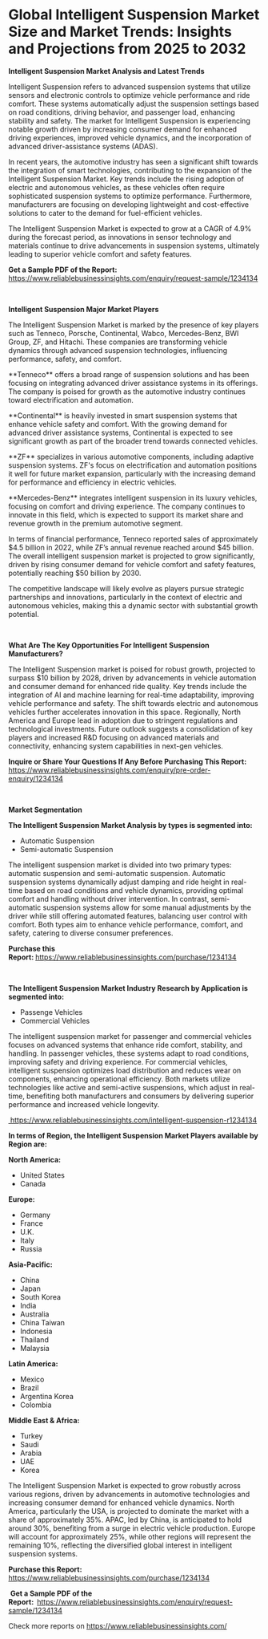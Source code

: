 <p><h1>Global Intelligent Suspension Market Size and Market Trends: Insights and Projections from 2025 to 2032</h1></p><p><strong>Intelligent Suspension Market Analysis and Latest Trends</strong></p>
<p><p>Intelligent Suspension refers to advanced suspension systems that utilize sensors and electronic controls to optimize vehicle performance and ride comfort. These systems automatically adjust the suspension settings based on road conditions, driving behavior, and passenger load, enhancing stability and safety. The market for Intelligent Suspension is experiencing notable growth driven by increasing consumer demand for enhanced driving experiences, improved vehicle dynamics, and the incorporation of advanced driver-assistance systems (ADAS).</p><p>In recent years, the automotive industry has seen a significant shift towards the integration of smart technologies, contributing to the expansion of the Intelligent Suspension Market. Key trends include the rising adoption of electric and autonomous vehicles, as these vehicles often require sophisticated suspension systems to optimize performance. Furthermore, manufacturers are focusing on developing lightweight and cost-effective solutions to cater to the demand for fuel-efficient vehicles. </p><p>The Intelligent Suspension Market is expected to grow at a CAGR of 4.9% during the forecast period, as innovations in sensor technology and materials continue to drive advancements in suspension systems, ultimately leading to superior vehicle comfort and safety features.</p></p>
<p><strong>Get a Sample PDF of the Report:&nbsp;</strong> <a href="https://www.reliablebusinessinsights.com/enquiry/request-sample/1234134?utm_campaign=3100&utm_medium=2&utm_source=Github&utm_content=ia&utm_term=30032025&utm_id=intelligent-suspension">https://www.reliablebusinessinsights.com/enquiry/request-sample/1234134</a></p>
<p>&nbsp;</p>
<p><strong>Intelligent Suspension Major Market Players</strong></p>
<p><p>The Intelligent Suspension Market is marked by the presence of key players such as Tenneco, Porsche, Continental, Wabco, Mercedes-Benz, BWI Group, ZF, and Hitachi. These companies are transforming vehicle dynamics through advanced suspension technologies, influencing performance, safety, and comfort.</p><p>**Tenneco** offers a broad range of suspension solutions and has been focusing on integrating advanced driver assistance systems in its offerings. The company is poised for growth as the automotive industry continues toward electrification and automation.</p><p>**Continental** is heavily invested in smart suspension systems that enhance vehicle safety and comfort. With the growing demand for advanced driver assistance systems, Continental is expected to see significant growth as part of the broader trend towards connected vehicles.</p><p>**ZF** specializes in various automotive components, including adaptive suspension systems. ZF's focus on electrification and automation positions it well for future market expansion, particularly with the increasing demand for performance and efficiency in electric vehicles.</p><p>**Mercedes-Benz** integrates intelligent suspension in its luxury vehicles, focusing on comfort and driving experience. The company continues to innovate in this field, which is expected to support its market share and revenue growth in the premium automotive segment.</p><p>In terms of financial performance, Tenneco reported sales of approximately $4.5 billion in 2022, while ZF’s annual revenue reached around $45 billion. The overall intelligent suspension market is projected to grow significantly, driven by rising consumer demand for vehicle comfort and safety features, potentially reaching $50 billion by 2030.</p><p>The competitive landscape will likely evolve as players pursue strategic partnerships and innovations, particularly in the context of electric and autonomous vehicles, making this a dynamic sector with substantial growth potential.</p></p>
<p>&nbsp;</p>
<p><strong>What Are The Key Opportunities For Intelligent Suspension Manufacturers?</strong></p>
<p><p>The Intelligent Suspension market is poised for robust growth, projected to surpass $10 billion by 2028, driven by advancements in vehicle automation and consumer demand for enhanced ride quality. Key trends include the integration of AI and machine learning for real-time adaptability, improving vehicle performance and safety. The shift towards electric and autonomous vehicles further accelerates innovation in this space. Regionally, North America and Europe lead in adoption due to stringent regulations and technological investments. Future outlook suggests a consolidation of key players and increased R&D focusing on advanced materials and connectivity, enhancing system capabilities in next-gen vehicles.</p></p>
<p><strong>Inquire or Share Your Questions If Any Before Purchasing This Report:</strong> <a href="https://www.reliablebusinessinsights.com/enquiry/pre-order-enquiry/1234134?utm_campaign=3100&utm_medium=2&utm_source=Github&utm_content=ia&utm_term=30032025&utm_id=intelligent-suspension">https://www.reliablebusinessinsights.com/enquiry/pre-order-enquiry/1234134</a></p>
<p>&nbsp;</p>
<p><strong>Market Segmentation</strong></p>
<p><strong>The Intelligent Suspension Market Analysis by types is segmented into:</strong></p>
<p><ul><li>Automatic Suspension</li><li>Semi-automatic Suspension</li></ul></p>
<p><p>The intelligent suspension market is divided into two primary types: automatic suspension and semi-automatic suspension. Automatic suspension systems dynamically adjust damping and ride height in real-time based on road conditions and vehicle dynamics, providing optimal comfort and handling without driver intervention. In contrast, semi-automatic suspension systems allow for some manual adjustments by the driver while still offering automated features, balancing user control with comfort. Both types aim to enhance vehicle performance, comfort, and safety, catering to diverse consumer preferences.</p></p>
<p><strong>Purchase this Report:&nbsp;</strong><a href="https://www.reliablebusinessinsights.com/purchase/1234134?utm_campaign=3100&utm_medium=2&utm_source=Github&utm_content=ia&utm_term=30032025&utm_id=intelligent-suspension">https://www.reliablebusinessinsights.com/purchase/1234134</a></p>
<p>&nbsp;</p>
<p><strong>The Intelligent Suspension Market Industry Research by Application is segmented into:</strong></p>
<p><ul><li>Passenge Vehicles</li><li>Commercial Vehicles</li></ul></p>
<p><p>The intelligent suspension market for passenger and commercial vehicles focuses on advanced systems that enhance ride comfort, stability, and handling. In passenger vehicles, these systems adapt to road conditions, improving safety and driving experience. For commercial vehicles, intelligent suspension optimizes load distribution and reduces wear on components, enhancing operational efficiency. Both markets utilize technologies like active and semi-active suspensions, which adjust in real-time, benefiting both manufacturers and consumers by delivering superior performance and increased vehicle longevity.</p></p>
<p><a href="https://www.reliablebusinessinsights.com/intelligent-suspension-r1234134?utm_campaign=3100&utm_medium=2&utm_source=Github&utm_content=ia&utm_term=30032025&utm_id=intelligent-suspension">&nbsp;https://www.reliablebusinessinsights.com/intelligent-suspension-r1234134</a></p>
<p><strong>In terms of Region, the Intelligent Suspension Market Players available by Region are:</strong></p>
<p>
    <p> <strong> North America: </strong>
        <ul>
            <li>United States</li>
            <li>Canada</li>
        </ul>
        </p> 
    <p> <strong> Europe: </strong>
        <ul>
            <li>Germany</li>
            <li>France</li>
            <li>U.K.</li>
            <li>Italy</li>
            <li>Russia</li>
        </ul>
        </p> 
    <p> <strong> Asia-Pacific: </strong>
        <ul>
            <li>China</li>
            <li>Japan</li>
            <li>South Korea</li>
            <li>India</li>
            <li>Australia</li>
            <li>China Taiwan</li>
            <li>Indonesia</li>
            <li>Thailand</li>
            <li>Malaysia</li>
        </ul>
        </p> 
    <p> <strong> Latin America: </strong>
        <ul>
            <li>Mexico</li>
            <li>Brazil</li>
            <li>Argentina Korea</li>
            <li>Colombia</li>
        </ul>
        </p> 
    <p> <strong> Middle East & Africa: </strong>
        <ul>
            <li>Turkey</li>
            <li>Saudi</li>
            <li>Arabia</li>
            <li>UAE</li>
            <li>Korea</li>
        </ul>
    </p>
    </p>
<p><p>The Intelligent Suspension Market is expected to grow robustly across various regions, driven by advancements in automotive technologies and increasing consumer demand for enhanced vehicle dynamics. North America, particularly the USA, is projected to dominate the market with a share of approximately 35%. APAC, led by China, is anticipated to hold around 30%, benefiting from a surge in electric vehicle production. Europe will account for approximately 25%, while other regions will represent the remaining 10%, reflecting the diversified global interest in intelligent suspension systems.</p></p>
<p><strong>Purchase this Report: </strong><a href="https://www.reliablebusinessinsights.com/purchase/1234134?utm_campaign=3100&utm_medium=2&utm_source=Github&utm_content=ia&utm_term=30032025&utm_id=intelligent-suspension">https://www.reliablebusinessinsights.com/purchase/1234134</a></p>
<p>&nbsp;<strong>Get a Sample PDF of the Report:&nbsp;&nbsp;</strong><a href="https://www.reliablebusinessinsights.com/enquiry/request-sample/1234134?utm_campaign=3100&utm_medium=2&utm_source=Github&utm_content=ia&utm_term=30032025&utm_id=intelligent-suspension">https://www.reliablebusinessinsights.com/enquiry/request-sample/1234134</a></p>
<p><strong></strong></p>
<p>Check more reports on <a href="https://www.reliablebusinessinsights.com/?utm_campaign=3100&utm_medium=2&utm_source=Github&utm_content=ia&utm_term=30032025&utm_id=intelligent-suspension">https://www.reliablebusinessinsights.com/</a></p>
